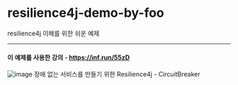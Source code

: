 # resilience4j-demo-by-foo
resilience4j 이해를 위한 쉬운 예제

---

#### 이 예제를 사용한 강의 - https://inf.run/55zD
![image](https://github.com/lleellee0/resilience4j-demo-by-foo/assets/14347593/67ff16e7-4bbf-45d2-9666-fda4d391622e)
장애 없는 서비스를 만들기 위한 Resilience4j - CircuitBreaker
